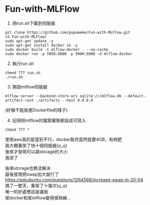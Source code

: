 # Fun-with-MLFlow

1. 把run.sh下載到伺服器
```
git clone https://github.com/pupumeme/Fun-with-MLFlow.git
cd Fun-with-MLFlow/
sudo apt-get update -y 
sudo apt-get install docker.io -y 
sudo docker build -t mlflow-docker . --no-cache
sudo docker run -p 5050:8888 -p 5000:5000 -d mlflow-docker
```

2. 執行run.sh
```
chmod 777 run.sh
./run.sh
```

3. 開啟mlflow伺服器
```
mlflow server --backend-store-uri sqlite:///mlflow.db --default-artifact-root ./artifacts --host 0.0.0.0
```
(好像不能放進Dockerfile的樣子)


4. 記得把mlflow的檔案權限都設成可寫入
```
chmod 777 *
```


使用aws真的是當到不行，docker裝完竟然就要4GB，有夠肥  
我大概重架了快十個伺服器(ಥ_ಥ)  
後來才發現可以調storage的大小  
我哭了  

後來storage也無法解決  
最後發現把swap加大就行了  
https://askubuntu.com/questions/1264568/increase-swap-in-20-04  
搞了一整天，重架了十幾次(ಥ_ಥ)  
唯一的好處應該是讓我  
架docker和架mlflow變得很熟練...  
